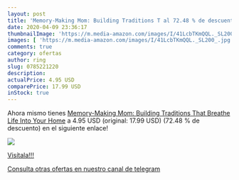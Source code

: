 ```yaml
---
layout: post
title: 'Memory-Making Mom: Building Traditions T al 72.48 % de descuento'
date: 2020-04-09 23:36:17
thumbnailImage: 'https://m.media-amazon.com/images/I/41LcbTKmQQL._SL200_.jpg'
images: [ 'https://m.media-amazon.com/images/I/41LcbTKmQQL._SL200_.jpg' ]
comments: true
category: ofertas
author: ring
slug: 0785221220
description:
actualPrice: 4.95 USD
comparePrice: 17.99 USD
inStock: true
---
```


Ahora mismo tienes [Memory-Making Mom: Building Traditions That Breathe Life Into Your Home](https://www.amazon.com/dp/0785221220/?tag=redken08-20) a 4.95 USD (original: 17.99 USD) (72.48 %  de descuento) en el siguiente enlace!

[![](https://m.media-amazon.com/images/I/41LcbTKmQQL._SL200_.jpg)](https://www.amazon.com/dp/0785221220/?tag=redken08-20)

[Visítala!!!](https://www.amazon.com/dp/0785221220/?tag=redken08-20)

[Consulta otras ofertas en nuestro canal de telegram](https://t.me/s/ofertas25)
